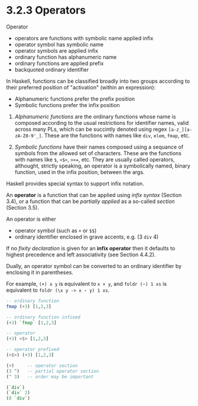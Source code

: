# 3.2.3 Operators

Operator
- operators are functions with symbolic name applied infix
- operator symbol has symbolic name
- operator symbols are applied infix
- ordinary function has alphanumeric name
- ordinary functions are applied prefix
- backquoted ordinary identifier

In Haskell, functions can be classified broadly into two groups according to their preferred position of "activation" (within an expression):
* Alphanumeric functions prefer the prefix position
* Symbolic functions prefer the infix position

1. *Alphanumeric functions* are the ordinary functions whose name is composed according to the usual restrictions for identifier names, valid across many PLs, which can be succintly denoted using regex `[a-z_][a-zA-Z0-9'_]`. These are the functions with names like `div`, `elem`, `fmap`, etc.

2. *Symbolic functions* have their names composed using a sequance of symbols from the allowed set of characters.  These are the functions with names like `$`, `<$>`, `>>=`, etc. They are usually called operators, althought, strictly speaking, an operator is a symbolically named, binary function, used in the infix position, between the args.

Haskell provides special syntax to support infix notation.

An **operator** is a function that can be applied using *infix syntax* (Section 3.4), or a function that can be *partially applied* as a so-called *section* (Section 3.5).

An operator is either
* operator symbol (such as `+` or `$$`)
* ordinary identifier enclosed in grave accents, e.g. (3 `div` 4)

If no *fixity declaration* is given for an **infix operator** then it defaults to highest precedence and left associativity (see Section 4.4.2).

Dually, an operator symbol can be converted to an ordinary identifier by enclosing it in parentheses.

For example, `(+) x y` is equivalent to `x + y`, and `foldr (⋆) 1 xs` is equivalent to `foldr (\x y -> x ⋆ y) 1 xs`.

```hs
-- ordinary function
fmap (+3) [1,2,3]

-- ordinary function infixed
(+3) `fmap` [1,2,3]

-- operator
(+3) <$> [1,2,3]

-- operator prefixed
(<$>) (+3) [1,2,3]

(+)     -- operator section
(3 ^)   -- partial operator section
(^ 3)   -- order may be important

(`div`)
(`div` 2)
(8 `div`)
```
